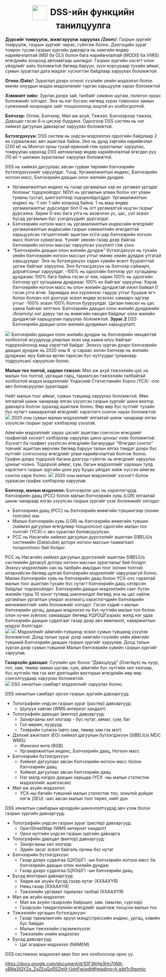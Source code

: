 
<h1 align="center"><img src="assets/images/icon_map.png" style="width: 48px;vertical-align: middle;padding-right: 10px;"/>DSS-ийн функцийн танилцуулга</h1>

**Дүрсийг томруулж, жижгэрүүлж харуулах /Zoom/:** Газрын зургийг томруулж, газрын зургийг чирэх, гүйлгэж болно. Дэлгэцийн зураг томрох тусам газрын зургийн давхарга нь хамгийн өндөр нарийвчлалтай (MSI ба OLI) болон бага нарийвчлалтай (MODIS ба VIIRS) өгөгдлийн хооронд автоматаар шилждэг. Газрын зургийн хэсэгт олон үйлдлийг хийх боломжтой бөгөөд баруун, зүүн корсураар тухайн аймаг, сумын зураглал дата мэдээг хүснэгтэн байдлаар харуулах боломжтой.  <br>

**Огноо /Date/:**  Зураглал дээрх огноог сүүлийн үеийн мэдээлэл болон өмнөх онуудын мэдээ мэдээлэлийг гарган харьцуулж харах боломжтой  <br>

**Хэмжилт хийх:** Зурган дээрх зай, талбайг хэмжих шугам, полигон зурах боломжийг олгодог. Энэ нь нэг бүсээс нөгөөд хүрэх томоохон замын сүлжээний хоорондох зайг тооцоолоход онцгой ач холбогдолтой. <br>

**Бэлчээр:** Оптик, Бэлчээр, Мал аж ахуй, Тэжээл, Бэлчээрээр тэжээх, Давхцал гэсэн 6-н цэсээр бүрдэнэ. Одоогоор DSS систем нь нэг хиймэл дагуулын давхаргыг харуулах боломжтой. <br>

**Бүтээгдэхүүн:** DSS систем нь үндсэн мэдээллээ одоогийн байдлаар 2 их сурвалжаас авч ашиглаж байна. Энэ нь дунд зэргийн нарийвчлал (250 м) нь Монгол орны тухай ерөнхий том зураглалыг харуулах, томруулан харахад DSS автоматаар өндөр нарийвчлалтай өгөгдөл рүү (10 м)-т шилжин зураглалыг харуулах боломжтой. <br>

DSS нь хиймэл дагуулаас авсан гурван төрлийн бэлчээрийн бүтээгдэхүүнийг харуулдаг. Үүнд:  Ургамалжилтын индекс, Бэлчээрийн ногоон масс, Бэлчээрийн даацын олон жилийн дундаж: <br>
- Ургамалжилтын индекс нь газар ургамалын хэр их ургамал ургадаг болохыг тодорхойлдог. NDVI нь ургамлын улаан болон хэт улаан туяаны тусгал, шингээлтээр тодорхойдогддог. Ургамалжилтын индекс нь -1 ээс 1-ийн хооронд байна. 1 нь маш өндөр ургамалжилтыг дүрсэлдэг бол 0 нь огт ургамалгүй нүцгэн газрыг дүрсэлнэ. Харин 0-ээс бага утга нь ихэвчлэн ус, цас, үүл эсвэл бусад ургамлын бус үзэгдлүүдийг дүрсэлдэг.  <br>
- Бэлчээрийн ногоон масс нь ургамалжилтын индексийн өгөгдлийг ургамалжилтын индексийн газрын хэмжилтийн өгөгдөлтэй харьцуулсан тэгшитгэлийг ашиглан кг/га-аар бэлчээрийн ногоон масс болгон хувиргана. Үүнийг зөвхөн газар дээр байгаа бэлчээрийн ногоон массыг харуулсан үзүүлэлт гэж үзнэ.  <br>
- “Бэлчээрийн даацын олон жилийн дундаж” бүтээгдэхүүн нь тухайн үеийн бэлчээрийн ногоон массын утгыг өмнөх үеийн дундаж утгатай харьцуулдаг. Энэ нь бүтээгдэхүүн хэдэн хувийн өсөлт бууралттай ургаж байгааг харуулна. Энэ бүтээгдэхүүн нь бэлчээр сайжирч, доройтсоныг харуулдаг. -100% нь одоогийн бэлчээр урт хугацааны дунджаас 100% бага байна гэсэн үг юм, харин 100% нь одоогийн бэлчээр урт хугацааны дунджаас 100% их байгааг харуулна. Хэрэв бэлчээрийн ногоон масс нь олон жилийн дундажтай ижил байвал 0 гэсэн утга өгнө. Заримдаа энэ хүрээнээс гадуур утгыг буцааж өгч болох боловч хэт доогуур эсвэл өндөр эсэхээс хамаарч эдгээр утгыг -100% эсвэл 100% болгон бууруулдаг. Цагаан пиксел нь цас хаана байгааг илтгэнэ. Бэлчээрийн даацын олон жилийн дундажийн /Anamoly/ нэг давуу тал нь өнөөгийн нөхцөл байдлыг олон жилийн дундажтай харьцуулан харуулах боломжтой. **Зураг.2** DSS Бэлчээрийн даацын олон жилийн дундажын харьцуулалт. <br>

![](../assets/images/DSS_2.png)
Бэлчээрийн даацын олон жилийн дундаж нь бэлчээрийн нөхцөлтэй холбоотой асуудлууд улирлын эхэн үед хаана илүү байгааг тодорхойлоход маш хэрэгтэй байдаг. Энэхүү зурган дээрх бэлчээрийн даацын дундаж нь 2020 оны 6 -р сараас эхлэн бэлчээр нь жилийн дунджаас муу байгаа өргөн тархсан бүс нутгуудыг (улаанаар тодруулсан) харуулсан болно. <br>


**Малын тоо толгой, хадлан тэжээл:** Мал аж ахуй тэжээлийн цэс нь малын тоо толгой, ургацын гарц, тариалсан тэжээлийн талбайтай холбоотой мэдээ мэдээллийг Үндэсний Статистикийн Хороо /ҮСХ/ -оос авч боловсруулан зурагладаг.  <br>

Нийт малын тоог аймаг, сумын түвшинд харуулах боломжтой. Мөн ялгаатай шинж чанараар ялган үзүүлсэн газрын зургийг шинэ вектор давхарга болгон зурахад ашиглаж болно. Өөр өөр бүс нутгийг тухайн бүс нутагт хамааралтай өгөгдлийг хэрэглэгч сонгон харах боломжтой.  
![](../assets/images/DSS_3.png)
2020 оны сумын малын мэдээллийг ялгаатай шинж чанараар ялган үзүүлсэн газрын зураг хэлбэрээр үзүүлэв. 

Аймгийн мэдээллийг харах цэсийг ашиглан сонгосон өгөгдлийг графиктай хүснэгт хэлбэрээр харуулах шинэ цонхыг нээх боломжтой. Хүснэгт ба графикт үзүүлсэн өгөгдлийн багануудыг "Өгөгдөл сонгох" товчийг ашиглан өөрчлөх бөгөөд баруун талын ялгах тэмдэг дээрх бүс нутгийг сонгосноор өгөгдлийг улам нарийвчлалтай болгож болно. График дээрх тодорхой багана дээгүүр гүйлгэх нь өгөгдлийг харуулах цонхыг нээнэ. Тодорхой аймаг, сум, багын мэдээллийг харахын тулд хэрэглэгч газрын зургийн цонх руу буцах үйлдэл хийж хүссэн аймгаа  сонгон харж болно. 
![](../assets/images/DSS_4.png)
2020 оны малын мэдээллийг хүснэгт болон зураасан график хэлбэрээр харуулав.

**Бэлчээр, малын мэдээлэл:** Бэлчээрлэх цэс нь хэрэглэгчдэд бэлчээрийн даац (PCC) болон малын бэлчээрийн хувь (LGR) ялгаатай шинж чанараар ялган үзүүлсэн газрын зургийг үзэх боломжийг олгодог:  
- Бэлчээрийн даац (PCC) нь бэлчээрийн өнөөгийн түвшингээр (хонин толгойн) юм. 
- Малын бэлчээрийн хувь (LGR) нь бэлчээрийн өнөөгийн түвшин (хиймэл дагуулын өгөгдлөөр тооцоолсон) одоогийн малын тоо толгойг (ҮСХ)-с авч зураглал боловсруулсан.  
- PCC нь Насагийн хиймэл дагуулын дүрслэлийг ашиглан SIBELIUs системийн (Datacube) доторх ногоон массын таамаглал/тооцооллоос бий болдог. 

 PCC нь Насагийн хиймэл дагуулын дүрслэлийг ашиглан SIBELIUs системийн датакуб доторх ногоон массын зураглалыг бий болдог. Энэхүү мэдээллийн сан нь талбайн амьтдын тоог (хонин толгой) илэрхийсэн бөгөөд цулгай бэлчээрийн мэдээллийг харуулаагүй болно. Малын бэлчээрийн хувь нь бэлчээрийн даац болон ҮСХ-оос гаралтай малын тоог ашиглан тухайн бүс нутагт бэлчээрийн даац хэтэрсэн байдлыг тодорхойлдог. Бэлчээрийн даацын мэдээллийн санг бүтэн жилийн турш 10 хоног тутамд шинэчилдэг бөгөөд энэ нь цас хайлж ургамлын ургалтын улирал эхэлмэгц хэрэглэгчдийн бэлчээрийн менежментийг хийх боломжийг олгодог. Гэсэн хэдий ч малын бэлчээрийн ургац, даацын мэдээлэл нь бүс нутгийн малын тоо болон олон хүчин зүйлээс хамаардаг бөгөөд УЦУОШГазраас жилд нэг удаа бэлчээрийн даацын судалгааг газар дээр авч өвөлжилт, хаваржилтын мэдээг бэлтгэдэг.  
![](../assets/images/DSS_5.png)
![](../assets/images/DSS_6.png)
Мэдээллийг аймгийн түвшинд эсвэл сумын түвшинд үзүүлэх боломжтой. Дээд талын зураг дээр хамгийн сүүлийн үейн аймгийн түвшний Бэлчээрийн даацын газрын зургийг харуулав. Доод талын зурган дээр сумын түвшний Малын бэлчээрийн хувийн газрын зургийг харуулав. 


**Газарзүйн давхцал:** Сүүлийн цэс болох “Давхцлууд” (Overlays) нь нуур, гол, зам, төмөр замын шугам, сум, аймгийн бүс нутгийн хил хязгаар, бүс нутгийн төв гэх мэт дэлгэцийн векторын өгөгдлийн өөр өөр сонголтуудаар харуулах боломжтой.  
![](../assets/images/DSS_7.png)
DSS хяналтын самбарт мэдээллийг харуулах болно.


DSS хяналтын самбарт орсон газрын зургийн давхаргууд: 
- Топографийн үндсэн газрын зураг (растер) давхаргууд: 
    - Шулуун хавтан (WMS интернэт хандалт) 
- Топографийн давхцал (вектор) давхаргууд:
    - Захиргааны хил хязгаар - бүс нутаг, аймаг, сум, баг 
    - Гол мөрөн, нуурууд 
    - Тээврийн сүлжээ (авто зам, төмөр зам гэх мэт) 
- Дэлхий ажиглалт (EO) хиймэл дагуулын бүтээгдэхүүн (SIBELIUs MDC WMS): 
    - Жинхэнэ өнгө (RGB)  
    - Ургамалжилтын индекс, Бэлчээрийн даац, Ногоон масс
- Бэлчээрийн бүтээгдэхүүн: 
    - Хиймэл дагуулаас авсан бэлчээрийн ногоон масс болон бэлчээрийн даац 
    - Хиймэл дагуулаас авсан бэлчээрийн даац 
    - Нэг малд ногдох даацын харьцаа (ҮСХ -ны малын статистик мэдээллийг ашигласан) 
- Мал аж ахуйн мэдээлэл: 
    - ҮСХ-ны багийн түвшний малын статистик тоо, хоньтой дүйцэх нэгж (SEU) -аас авсан малын тоог төрөл, нийт дүн 


DSS хяналтын самбарын ирээдүйн шинэчлэлтүүдэд авч үзэж болох газрын зургийн давхаргууд: 
- Топографийн үндсэн газрын зураг (растер) давхаргууд: 
    - OpenStreetMap (WMS интернэт хандалт) 
    - Орон нутгийн үндсэн газрын зургийн давхарга 
- Топографийн давхцал (вектор) давхаргууд: 
    - Захиргааны хил хязгаар 
    - Эдийн засаг эсвэл байгаль орчны бүс нутаг 
- Бэлчээрийн бүтээгдэхүүн: 
    - Газар дээрх судалгаа (ЦУОШГ) -ын бэлчээрийн ногоон масс ба бэлчээрийн даацын олон жилийн дундаж 
    - Газар дээрх судалгаа (ЦУОШГ) -ын бэлчээрийн даац 
- Бусад векторын давхаргууд: 
    - Хөдөө аж ахуйн бусад газар нутаг (ХХААХҮЯ) 
    - Нөөц газар (ХХААХҮЯ) 
    - Тэжээлийн ургамал тариалах талбай (ХХААХҮЯ)
- Мал аж ахуйн мэдээлэл: 
    - Мал аж ахуйн газарзүйн байршил, зам. (амьтан, сүргээр) 
    - Газарзүйн тэмдэглэлийн өгөгдлийг ашиглаж тооцсон малын тоо 
- Тэжээлийн ургацын бүтээгдэхүүн: 
    - Газар тариалангийн эрүүл мэнд/стрессийн индекс, ургац, хэвийн бус байдал 
    - Малын тэжээлийн сэрэмжлүүлэг 
    - Тэжээлийн үнийн мэдээлэл 
- Бусад давхаргууд: 
    - Цаг агаарын мэдээлэл (NAMEM) 



DSS системээс мэдээлэл авах бол энэ холбоосоор орно уу. 

 https://docs.google.com/document/d/1DF3KHg3Hn7tWA-vBNa3lQYZe_ZoZEuQxRSZm9-UdyFw/edit#heading=h.gjbt1c9gomjc
<br>

</br>